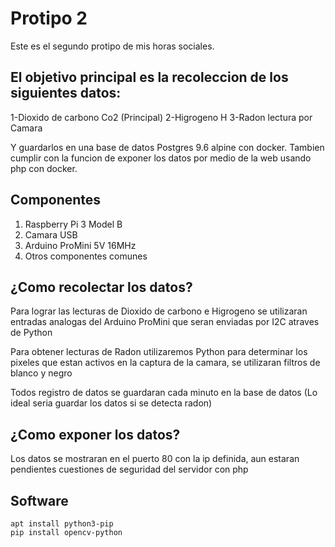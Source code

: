 # Protipo 2
Este es el segundo protipo de mis horas sociales.

## El objetivo principal es la recoleccion de los siguientes datos:
1-Dioxido de carbono Co2 (Principal)
2-Higrogeno H
3-Radon lectura por Camara

Y guardarlos en una base de datos Postgres 9.6 alpine con docker.
Tambien cumplir con la funcion de exponer los datos por medio de la web usando php con docker.

## Componentes
1. Raspberry Pi 3 Model B
2. Camara USB
3. Arduino ProMini 5V 16MHz
4. Otros componentes comunes

## ¿Como recolectar los datos?
Para lograr las lecturas de Dioxido de carbono e Higrogeno se utilizaran entradas analogas del
Arduino ProMini que seran enviadas por I2C atraves de Python

Para obtener lecturas de Radon utilizaremos Python para determinar los pixeles que estan activos
en la captura de la camara, se utilizaran filtros de blanco y negro

Todos registro de datos se guardaran cada minuto en la base de datos
(Lo ideal seria guardar los datos si se detecta radon)

## ¿Como exponer los datos?
Los datos se mostraran en el puerto 80 con la ip definida, aun estaran pendientes cuestiones de
seguridad del servidor con php

## Software
```
apt install python3-pip
pip install opencv-python
```
